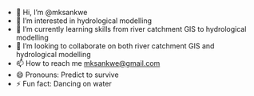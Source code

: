 - 👋 Hi, I’m @mksankwe
- 👀 I’m interested in hydrological modelling 
- 🌱 I’m currently learning skills from river catchment GIS to hydrological modelling 
- 💞️ I’m looking to collaborate on both river catchment GIS and hydrological modelling
- 📫 How to reach me mksankwe@gmail.com
- 😄 Pronouns: Predict to survive
- ⚡ Fun fact: Dancing on water

<!---
mksankwe/mksankwe is a ✨ special ✨ repository because its `README.md` (this file) appears on your GitHub profile.
You can click the Preview link to take a look at your changes.
--->
